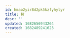 ```yaml
---
id: hmao2yir8d2pk5kzfyhylyr
title: 树
desc: ''
updated: 1682656943264
created: 1682489241623
---
```


